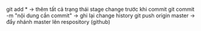 git add * -> thêm tất cả trạng thái stage change trước khi commit
git commit -m "nội dung cần commit" -> ghi lại change history
git push origin master -> đẩy nhánh master lên respository (github)
